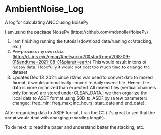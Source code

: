 # AmbientNoise_Log
A log for calculating ANCC using NoisePy

I am using the package NoisePy (https://github.com/mdenolle/NoisePy)

1. I am finishing running the tutorial (download data/running cc/stacking, etc.)
2. Pre-process my own data (http://ds.iris.edu/gmap/#network=7D&starttime=2018-09-01&endtime=2021-08-01&planet=earth)
   This would result in tons of messy data. Hopefully it would not cost too much time to arrange the dataset
3. Updates
Dec 13, 2021: since rt2ms was used to convert data to mseed format, it would automatically convert to daily mseed file. 
Hence, the data is more organized than expected. All mseed files (vertical channels only for now) are stored under
CLEAN_DATA/; we then organize the local data to ASDF format using S0B_to_ASDF.py (a few parameters changed: freq_min; 
freq_max; inc_hours; start_date and end_date). 

After organizing data to ASDF format, I ran the CC (it's great to see that the script would deal with changing recording
length). 

To do next: to read the paper and understand better the stacking, etc. 
